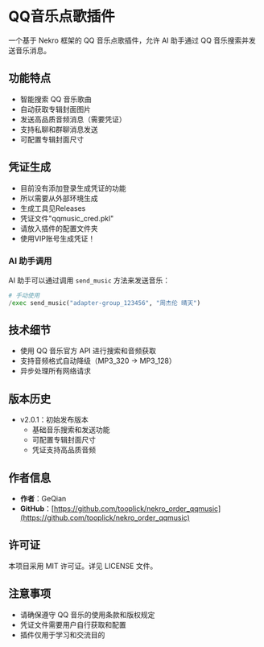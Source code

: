 # QQ音乐点歌插件

一个基于 Nekro 框架的 QQ 音乐点歌插件，允许 AI 助手通过 QQ 音乐搜索并发送音乐消息。

## 功能特点

- 智能搜索 QQ 音乐歌曲
- 自动获取专辑封面图片
- 发送高品质音频消息（需要凭证）
- 支持私聊和群聊消息发送
- 可配置专辑封面尺寸

## 凭证生成

- 目前没有添加登录生成凭证的功能
- 所以需要从外部环境生成
- 生成工具见Releases
- 凭证文件"qqmusic_cred.pkl"
- 请放入插件的配置文件夹
- 使用VIP账号生成凭证！

### AI 助手调用

AI 助手可以通过调用 `send_music` 方法来发送音乐：

```python
# 手动使用
/exec send_music("adapter-group_123456", "周杰伦 晴天")
```

## 技术细节

- 使用 QQ 音乐官方 API 进行搜索和音频获取
- 支持音频格式自动降级（MP3_320 → MP3_128）
- 异步处理所有网络请求

## 版本历史

- v2.0.1：初始发布版本
  - 基础音乐搜索和发送功能
  - 可配置专辑封面尺寸
  - 凭证支持高品质音频

## 作者信息

- **作者**：GeQian
- **GitHub**：[https://github.com/tooplick/nekro_order_qqmusic](https://github.com/tooplick/nekro_order_qqmusic)

## 许可证

本项目采用 MIT 许可证。详见 LICENSE 文件。

## 注意事项

- 请确保遵守 QQ 音乐的使用条款和版权规定
- 凭证文件需要用户自行获取和配置
- 插件仅用于学习和交流目的